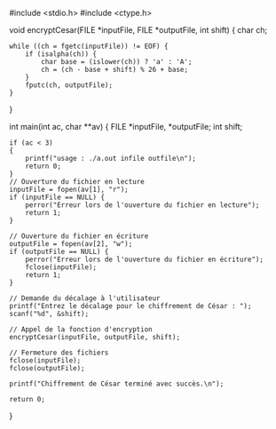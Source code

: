 
#include <stdio.h>
#include <ctype.h>

void encryptCesar(FILE *inputFile, FILE *outputFile, int shift) {
    char ch;

    while ((ch = fgetc(inputFile)) != EOF) {
        if (isalpha(ch)) {
            char base = (islower(ch)) ? 'a' : 'A';
            ch = (ch - base + shift) % 26 + base;
        }
        fputc(ch, outputFile);
    }
}

int main(int ac, char **av) {
    FILE *inputFile, *outputFile;
    int shift;

	if (ac < 3)
	{
		printf("usage : ./a.out infile outfile\n");
		return 0;
	}
    // Ouverture du fichier en lecture
    inputFile = fopen(av[1], "r");
    if (inputFile == NULL) {
        perror("Erreur lors de l'ouverture du fichier en lecture");
        return 1;
    }

    // Ouverture du fichier en écriture
    outputFile = fopen(av[2], "w");
    if (outputFile == NULL) {
        perror("Erreur lors de l'ouverture du fichier en écriture");
        fclose(inputFile);
        return 1;
    }

    // Demande du décalage à l'utilisateur
    printf("Entrez le décalage pour le chiffrement de César : ");
    scanf("%d", &shift);

    // Appel de la fonction d'encryption
    encryptCesar(inputFile, outputFile, shift);

    // Fermeture des fichiers
    fclose(inputFile);
    fclose(outputFile);

    printf("Chiffrement de César terminé avec succès.\n");

    return 0;
}
